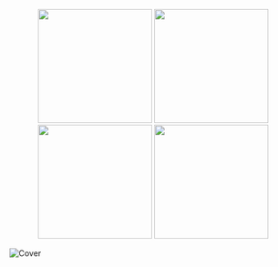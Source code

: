 
<p align="center">
  <img src="https://github.com/user-attachments/assets/85d661fc-aa8b-45a4-8c7f-183413ec1d85" width="200" />
  <img src="https://github.com/user-attachments/assets/98e59ed2-8889-4fa1-945c-a2d4d158bced" width="200" />
  <img src="https://github.com/user-attachments/assets/e7b5db0b-3db1-48a2-9907-a3462192c98e" width="200" />
  <img src="https://github.com/user-attachments/assets/67e284e7-03ad-4f4b-9b8f-a63df236deee" width="200" />
</p>



![Cover](https://github.com/user-attachments/assets/cf44bfd1-7d02-4fbf-a95e-0aaca5f785dd)
